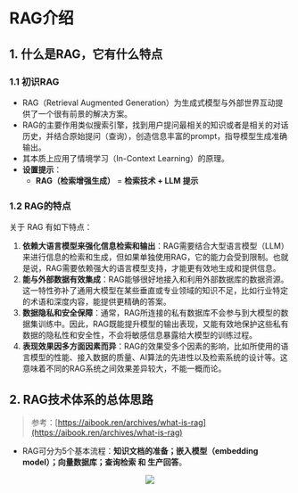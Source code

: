 # RAG介绍

## 1. 什么是RAG，它有什么特点

### 1.1 初识RAG

- RAG（Retrieval Augmented Generation）为生成式模型与外部世界互动提供了一个很有前景的解决方案。
- RAG的主要作用类似搜索引擎，找到用户提问最相关的知识或者是相关的对话历史，并结合原始提问（查询），创造信息丰富的prompt，指导模型生成准确输出。
- 其本质上应用了情境学习（In-Context Learning）的原理。
- **设置提示**：
    - **RAG（检索增强生成）** = **检索技术 + LLM 提示**

### 1.2 RAG的特点

关于 RAG 有如下特点：

1. **依赖大语言模型来强化信息检索和输出**：RAG需要结合大型语言模型（LLM）来进行信息的检索和生成，但如果单独使用RAG，它的能力会受到限制。也就是说，RAG需要依赖强大的语言模型支持，才能更有效地生成和提供信息。
2. **能与外部数据有效集成**：RAG能够很好地接入和利用外部数据库的数据资源。这一特性弥补了通用大模型在某些垂直或专业领域的知识不足，比如行业特定的术语和深度内容，能提供更精确的答案。
3. **数据隐私和安全保障**：通常，RAG所连接的私有数据库不会参与到大模型的数据集训练中。因此，RAG既能提升模型的输出表现，又能有效地保护这些私有数据的隐私性和安全性，不会将敏感信息暴露给大模型的训练过程。
4. **表现效果因多方面因素而异**：RAG的效果受多个因素的影响，比如所使用的语言模型的性能、接入数据的质量、AI算法的先进性以及检索系统的设计等。这意味着不同的RAG系统之间效果差异较大，不能一概而论。

## 2. RAG技术体系的总体思路

> 参考：[https://aibook.ren/archives/what-is-rag](https://aibook.ren/archives/what-is-rag)

- RAG可分为5个基本流程：**知识文档的准备；嵌入模型（embedding model）；向量数据库；查询检索 和 生产回答**。

<center>
    <img src="../fig/10-RAG.png">
</center>



<!-- <iframe src="//player.bilibili.com/player.html?isOutside=true&aid=113464395696515&bvid=BV1tvmmY3EgS&cid=26715621376&p=1" scrolling="yes" border="0" frameborder="no" framespacing="0" allowfullscreen="true"></iframe> -->